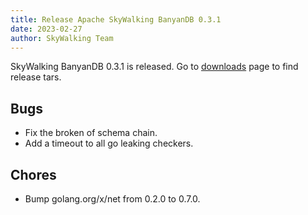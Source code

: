 ```yaml
---
title: Release Apache SkyWalking BanyanDB 0.3.1
date: 2023-02-27
author: SkyWalking Team
---
```


SkyWalking BanyanDB 0.3.1 is released. Go to [downloads](/downloads) page to find release tars.

## Bugs

- Fix the broken of schema chain.
- Add a timeout to all go leaking checkers.

## Chores

- Bump golang.org/x/net from 0.2.0 to 0.7.0.
